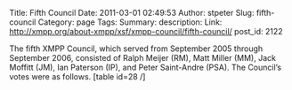 Title: Fifth Council
Date: 2011-03-01 02:49:53
Author: stpeter
Slug: fifth-council
Category: page
Tags: 
Summary: description:
Link: http://xmpp.org/about-xmpp/xsf/xmpp-council/fifth-council/
post_id: 2122


The fifth XMPP Council, which served from September 2005 through September 2006, consisted of Ralph Meijer (RM), Matt Miller (MM), Jack Moffitt (JM), Ian Paterson (IP), and Peter Saint-Andre (PSA). The Council’s votes were as follows. [table id=28 /]

